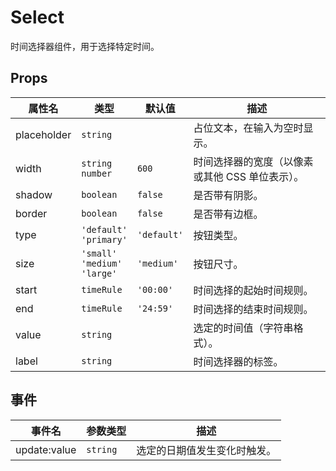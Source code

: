 # Select

时间选择器组件，用于选择特定时间。

## Props

| 属性名             | 类型               | 默认值           | 描述                                                     |
|--------------------|--------------------|------------------|----------------------------------------------------------|
| placeholder        | `string`           |                  | 占位文本，在输入为空时显示。                                  |
| width              | `string`<br>`number` | `600`            | 时间选择器的宽度（以像素或其他 CSS 单位表示）。                 |
| shadow             | `boolean`          | `false`          | 是否带有阴影。                                               |
| border             | `boolean`          | `false`          | 是否带有边框。                                               |
| type               | `'default'`<br>`'primary'` | `'default'`      | 按钮类型。                                                 |
| size               | `'small'`<br>`'medium'`<br>`'large'` | `'medium'`       | 按钮尺寸。                                                 |
| start              | `timeRule`         | `'00:00'`         | 时间选择的起始时间规则。                                       |
| end                | `timeRule`         | `'24:59'`         | 时间选择的结束时间规则。                                       |
| value              | `string`           |                  | 选定的时间值（字符串格式）。                                    |
| label              | `string`           |                  | 时间选择器的标签。                                            |

## 事件

| 事件名            | 参数类型              | 描述                                          |
|-------------------|-----------------------|-----------------------------------------------|
| update:value      | `string`              | 选定的日期值发生变化时触发。                        |
